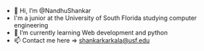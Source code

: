 - 👋 Hi, I’m @NandhuShankar
- I'm a junior at the University of South Florida studying computer engineering
- 🌱 I’m currently learning Web development and python
- 📫 Contact me here => shankarkarkala@usf.edu

<!---
NandhuShankar/NandhuShankar is a ✨ special ✨ repository because its `README.md` (this file) appears on your GitHub profile.
You can click the Preview link to take a look at your changes.
--->
